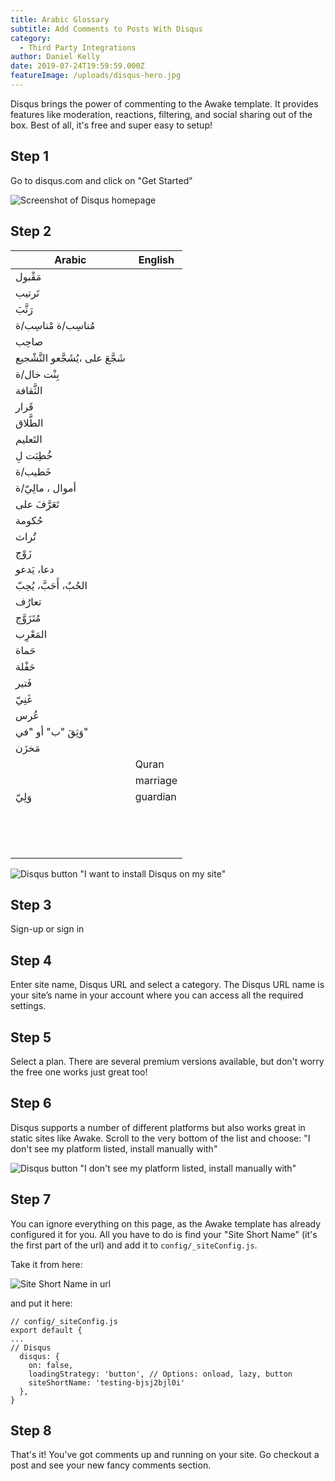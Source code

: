 ```yaml
---
title: Arabic Glossary
subtitle: Add Comments to Posts With Disqus
category:
  - Third Party Integrations
author: Daniel Kelly
date: 2019-07-24T19:59:59.000Z
featureImage: /uploads/disqus-hero.jpg
---
```

Disqus brings the power of commenting to the Awake template. It provides features like moderation, reactions, filtering, and social sharing out of the box. Best of all, it's free and super easy to setup!

## Step 1

Go to disqus.com and click on "Get Started"

![Screenshot of Disqus homepage](/uploads/disqus-get-started.jpg)

## Step 2
| Arabic | English                                                                   |
| ------ | ------------------------------------------------------------------------- |
| مَقْبول  |                                                                           |
| تَرتيب  |                                                                           |
| رَتَّبَ    |                                                                           |
| مُناسِب/ة  مْناسِب/ة|                                                                  |
| صاحِب   |                                                                           |
|شَجَّعَ على ،يُشَجَّعو التَّشْجيع  |                                                         |
|بِنْت خال/ة |                                                                         |
|الثَّقافة |                                                                           |
|قَرار    |                                                                           |
|الطَّلاق   |                                                                           |
|التَعليم |                                                                           |
|خُطِبَت لِ  |                                                                           |
|خَطيب/ة  |                                                                           |
|أموال ، مالِيّ/ة |                                                                    |
|تَعَرَّفَ على |                                                                          |
|حُكومة   |                                                                           |
|تُراث    |                                                                           |
|زَوْج     |                                                                           |
|دعا، يَدعو|                                                                          |
|الحُبٌ، أَحَبَّ، يُحِبّ |                                                                    |
|تعارُف   |                                                                           |
|مُتَزَوَّج   |                                                                           |
|المَعْرِب  |                                                                           |
|حَماة    |                                                                           |
|حَفْلة    |                                                                           |
|فَتير    |                                                                           |
|غَنِيّ     |                                                                           |
|عُرس     |                                                                           |
|وَثِقَ "ب" أو "في"   |                                                                 |
|مَخزَن    |                                                                           |
|        |Quran                                                                      |
|        |marriage                                                                   |
|وَلِيّ‎     |guardian                                                                   |
|        |                                                                           |
|        |                                                                           |
|        |                                                                           |
|        |                                                                           |
|        |                                                                           |
|        |                                                                           |
|        |                                                                           |
|        |                                                                           |
|        |                                                                           |
|        |                                                                           |
|        |                                                                           |
|        |                                                                           |
|        |                                                                           |
|        |                                                                           |

![Disqus button "I want to install Disqus on my site"](/uploads/disqus-add-to-website.jpg)

## Step 3

Sign-up or sign in

## Step 4

Enter site name, Disqus URL and select a category. The Disqus URL name is your site’s name in your account where you can access all the required settings.

## Step 5

Select a plan. There are several premium versions available, but don't worry the free one works just great too!

## Step 6

Disqus supports a number of different platforms but also works great in static sites like Awake. Scroll to the very bottom of the list and choose: "I don't see my platform listed, install manually with"

![Disqus button "I don't see my platform listed, install manually with"](/uploads/disqus-platform-button.jpg)

## Step 7

You can ignore everything on this page, as the Awake template has already configured it for you. All you have to do is find your "Site Short Name" (it's the first part of the url) and add it to `config/_siteConfig.js`.

Take it from here:

![Site Short Name in url](/uploads/disqus-site-short-name.jpg)

and put it here:

```
// config/_siteConfig.js
export default {
...
// Disqus
  disqus: {
    on: false,
    loadingStrategy: 'button', // Options: onload, lazy, button
    siteShortName: 'testing-bjsj2bjl0i'
  },
}
```

## Step 8

That's it! You've got comments up and running on your site. Go checkout a post and see your new fancy comments section.
